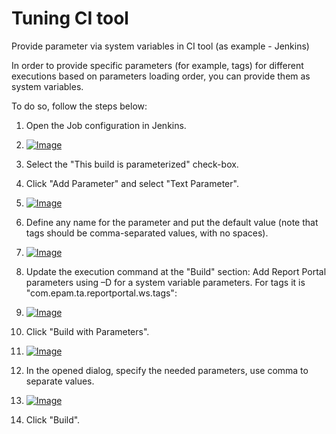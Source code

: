 ﻿Tuning CI tool
=================

Provide parameter via system variables in CI tool (as example - Jenkins)

In order to provide specific parameters (for example, tags) for different
executions based on parameters loading order, you can provide them as system
variables.

To do so, follow the steps below:

1. Open the Job configuration in Jenkins.

2. [ ![Image](Images/1.png) ](Images/1.png)

3. Select the "This build is parameterized" check-box.

4. Click "Add Parameter" and select "Text Parameter".

5. [ ![Image](Images/2.png) ](Images/2.png)

6. Define any name for the parameter and put the default value (note that tags
    should be comma-separated values, with no spaces).

7. [ ![Image](Images/3.png) ](Images/3.png)

8. Update the execution command at the "Build" section: Add Report Portal parameters using –D for a system variable parameters. For tags
it is "com.epam.ta.reportportal.ws.tags":

9. [ ![Image](Images/4.png) ](Images/4.png)

10. Click "Build with Parameters".

11. [ ![Image](Images/5.png) ](Images/5.png)

12. In the opened dialog, specify the needed parameters, use comma to separate
    values.

13. [ ![Image](Images/6.png) ](Images/6.png)

14. Click "Build".
